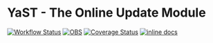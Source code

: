 # YaST - The Online Update Module #

[![Workflow Status](https://github.com/yast/yast-online-update/workflows/CI/badge.svg?branch=master)](
https://github.com/yast/yast-online-update/actions?query=branch%3Amaster)
[![OBS](https://github.com/yast/yast-online-update/actions/workflows/submit.yml/badge.svg)](https://github.com/yast/yast-online-update/actions/workflows/submit.yml)
[![Coverage Status](https://img.shields.io/coveralls/yast/yast-online-update.svg)](https://coveralls.io/r/yast/yast-online-update?branch=master)
[![inline docs](http://inch-ci.org/github/yast/yast-online-update.svg?branch=master)](http://inch-ci.org/github/yast/yast-online-update)


